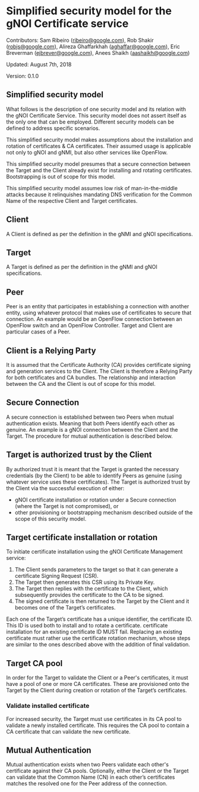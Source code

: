 # Simplified security model for the gNOI Certificate service

Contributors: Sam Ribeiro (ribeiro@google.com), Rob Shakir (robjs@google.com),
Alireza Ghaffarkhah (aghaffar@google.com), Eric Breverman (ejbrever@google.com),
Anees Shaikh (aashaikh@google.com)

Updated: August 7th, 2018

Version: 0.1.0

## Simplified security model

What follows is the description of one security model and its relation with the
gNOI Certificate Service. This security model does not assert itself as the only
one that can be employed. Different security models can be defined to address
specific scenarios.

This simplified security model makes assumptions about the installation and
rotation of certificates & CA certificates. Their assumed usage is applicable
not only to gNOI and gNMI, but also other services like OpenFlow.

This simplified security model presumes that a secure connection between the
Target and the Client already exist for installing and rotating certificates.
Bootstrapping is out of scope for this model.

This simplified security model assumes low risk of man-in-the-middle attacks
because it relinquishes mandating DNS verification for the Common Name of the
respective Client and Target certificates.

## Client

A Client is defined as per the definition in the gNMI and gNOI specifications.

## Target

A Target is defined as per the definition in the gNMI and gNOI specifications.

## Peer

Peer is an entity that participates in establishing a connection with another
entity, using whatever protocol that makes use of certificates to secure that
connection. An example would be an OpenFlow connection between an OpenFlow
switch and an OpenFlow Controller. Target and Client are particular cases of a
Peer.

## Client is a Relying Party

It is assumed that the Certificate Authority (CA) provides certificate signing
and generation services to the Client. The Client is therefore a Relying Party
for both certificates and CA bundles. The relationship and interaction between
the CA and the Client is out of scope for this model.

## Secure Connection

A secure connection is established between two Peers when mutual authentication
exists. Meaning that both Peers identify each other as genuine. An example is a
gNOI connection between the Client and the Target. The procedure for mutual
authentication is described below.

## Target is authorized trust by the Client

By authorized trust it is meant that the Target is granted the necessary
credentials (by the Client) to be able to identify Peers as genuine (using
whatever service uses these certificates). The Target is authorized trust by the
Client via the successful execution of either:

*   gNOI certificate installation or rotation under a Secure connection (where
    the Target is not compromised), or
*   other provisioning or bootstrapping mechanism described outside of the scope
    of this security model.

## Target certificate installation or rotation

To initiate certificate installation using the gNOI Certificate Management
service:

1.  The Client sends parameters to the target so that it can generate a
    certificate Signing Request (CSR).
2.  The Target then generates this CSR using its Private Key.
3.  The Target then replies with the certificate to the Client, which
    subsequently provides the certificate to the CA to be signed.
4.  The signed certificate is then returned to the Target by the Client and it
    becomes one of the Target’s certificates.

Each one of the Target’s certificate has a unique identifier, the certificate
ID. This ID is used both to install and to rotate a certificate. certificate
installation for an existing certificate ID MUST fail. Replacing an existing
certificate must rather use the certificate rotation mechanism, whose steps are
similar to the ones described above with the addition of final validation.

## Target CA pool

In order for the Target to validate the Client or a Peer's certificates, it must
have a pool of one or more CA certificates. These are provisioned onto the
Target by the Client during creation or rotation of the Target’s certificates.

### Validate installed certificate

For increased security, the Target must use certificates in its CA pool to
validate a newly installed certificate. This requires the CA pool to contain a
CA certificate that can validate the new certificate.

## Mutual Authentication

Mutual authentication exists when two Peers validate each other's certificate
against their CA pools. Optionally, either the Client or the Target can validate
that the Common Name (CN) in each other’s certificates matches the resolved one
for the Peer address of the connection.
